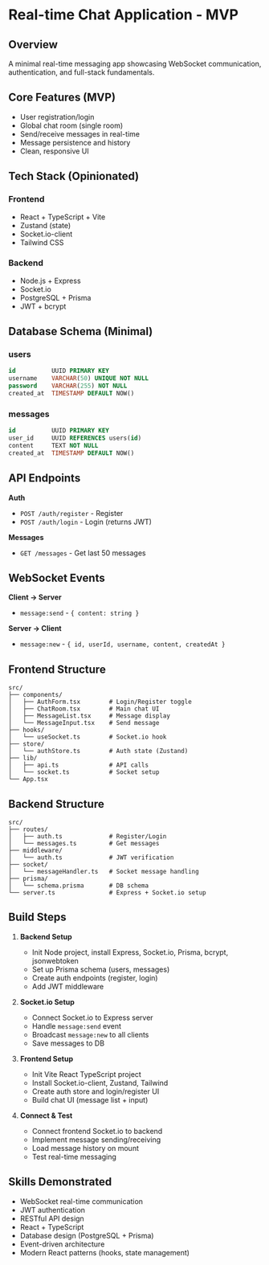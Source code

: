 # Real-time Chat Application - MVP

## Overview
A minimal real-time messaging app showcasing WebSocket communication, authentication, and full-stack fundamentals.

## Core Features (MVP)
- User registration/login
- Global chat room (single room)
- Send/receive messages in real-time
- Message persistence and history
- Clean, responsive UI

## Tech Stack (Opinionated)

### Frontend
- React + TypeScript + Vite
- Zustand (state)
- Socket.io-client
- Tailwind CSS

### Backend
- Node.js + Express
- Socket.io
- PostgreSQL + Prisma
- JWT + bcrypt

## Database Schema (Minimal)

### users
```sql
id          UUID PRIMARY KEY
username    VARCHAR(50) UNIQUE NOT NULL
password    VARCHAR(255) NOT NULL
created_at  TIMESTAMP DEFAULT NOW()
```

### messages
```sql
id          UUID PRIMARY KEY
user_id     UUID REFERENCES users(id)
content     TEXT NOT NULL
created_at  TIMESTAMP DEFAULT NOW()
```

## API Endpoints

**Auth**
- `POST /auth/register` - Register
- `POST /auth/login` - Login (returns JWT)

**Messages**
- `GET /messages` - Get last 50 messages

## WebSocket Events

**Client → Server**
- `message:send` - `{ content: string }`

**Server → Client**
- `message:new` - `{ id, userId, username, content, createdAt }`

## Frontend Structure

```
src/
├── components/
│   ├── AuthForm.tsx        # Login/Register toggle
│   ├── ChatRoom.tsx        # Main chat UI
│   ├── MessageList.tsx     # Message display
│   └── MessageInput.tsx    # Send message
├── hooks/
│   └── useSocket.ts        # Socket.io hook
├── store/
│   └── authStore.ts        # Auth state (Zustand)
├── lib/
│   ├── api.ts              # API calls
│   └── socket.ts           # Socket setup
└── App.tsx
```

## Backend Structure

```
src/
├── routes/
│   ├── auth.ts             # Register/Login
│   └── messages.ts         # Get messages
├── middleware/
│   └── auth.ts             # JWT verification
├── socket/
│   └── messageHandler.ts   # Socket message handling
├── prisma/
│   └── schema.prisma       # DB schema
└── server.ts               # Express + Socket.io setup
```

## Build Steps

1. **Backend Setup**
   - Init Node project, install Express, Socket.io, Prisma, bcrypt, jsonwebtoken
   - Set up Prisma schema (users, messages)
   - Create auth endpoints (register, login)
   - Add JWT middleware

2. **Socket.io Setup**
   - Connect Socket.io to Express server
   - Handle `message:send` event
   - Broadcast `message:new` to all clients
   - Save messages to DB

3. **Frontend Setup**
   - Init Vite React TypeScript project
   - Install Socket.io-client, Zustand, Tailwind
   - Create auth store and login/register UI
   - Build chat UI (message list + input)

4. **Connect & Test**
   - Connect frontend Socket.io to backend
   - Implement message sending/receiving
   - Load message history on mount
   - Test real-time messaging

## Skills Demonstrated
- WebSocket real-time communication
- JWT authentication
- RESTful API design
- React + TypeScript
- Database design (PostgreSQL + Prisma)
- Event-driven architecture
- Modern React patterns (hooks, state management)
